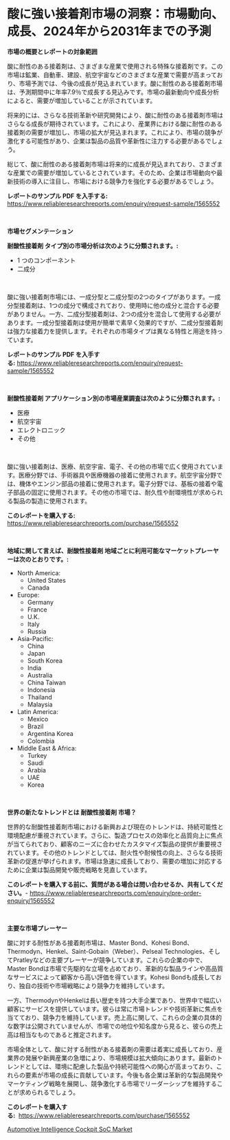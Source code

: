 <p><h1>酸に強い接着剤市場の洞察：市場動向、成長、2024年から2031年までの予測</h1></p><p><strong>市場の概要とレポートの対象範囲</strong></p>
<p><p>酸に耐性のある接着剤は、さまざまな産業で使用される特殊な接着剤です。この市場は鉱業、自動車、建設、航空宇宙などのさまざまな産業で需要が高まっており、市場予測では、今後の成長が見込まれています。酸に耐性のある接着剤市場は、予測期間中に年率7.9％で成長する見込みです。市場の最新動向や成長分析によると、需要が増加していることが示されています。</p><p>将来的には、さらなる技術革新や研究開発により、酸に耐性のある接着剤市場はさらなる成長が期待されています。これにより、産業界における酸に耐性のある接着剤の需要が増加し、市場の拡大が見込まれます。これにより、市場の競争が激化する可能性があり、企業は製品の品質や革新性に注力する必要があるでしょう。</p><p>総じて、酸に耐性のある接着剤市場は将来的に成長が見込まれており、さまざまな産業での需要が増加しているとされています。そのため、企業は市場動向や最新技術の導入に注目し、市場における競争力を強化する必要があるでしょう。</p></p>
<p><strong>レポートのサンプル PDF を入手する:</strong> <a href="https://www.reliableresearchreports.com/enquiry/request-sample/1565552">https://www.reliableresearchreports.com/enquiry/request-sample/1565552</a></p>
<p>&nbsp;</p>
<p><strong>市場セグメンテーション</strong></p>
<p><strong>耐酸性接着剤 タイプ別の市場分析は次のように分類されます。:</strong></p>
<p><ul><li>1 つのコンポーネント</li><li>二成分</li></ul></p>
<p>&nbsp;</p>
<p><p>酸に強い接着剤市場には、一成分型と二成分型の2つのタイプがあります。一成分型接着剤は、1つの成分で構成されており、使用時に他の成分と混合する必要がありません。一方、二成分型接着剤は、2つの成分を混合して使用する必要があります。一成分型接着剤は使用が簡単で素早く効果的ですが、二成分型接着剤は強力な接着力を提供します。それぞれの市場タイプは異なる特性と用途を持っています。</p></p>
<p><strong>レポートのサンプル PDF を入手する:</strong>&nbsp;<a href="https://www.reliableresearchreports.com/enquiry/request-sample/1565552">https://www.reliableresearchreports.com/enquiry/request-sample/1565552</a></p>
<p>&nbsp;</p>
<p><strong> 耐酸性接着剤 アプリケーション別の市場産業調査は次のように分類されます。:</strong></p>
<p><ul><li>医療</li><li>航空宇宙</li><li>エレクトロニック</li><li>その他</li></ul></p>
<p>&nbsp;</p>
<p><p>酸に強い接着剤は、医療、航空宇宙、電子、その他の市場で広く使用されています。医療分野では、手術器具や医療機器の接着に使用されます。航空宇宙分野では、機体やエンジン部品の接着に使用されます。電子分野では、基板の接着や電子部品の固定に使用されます。その他の市場では、耐久性や耐環境性が求められる製品の製造に使用されます。</p></p>
<p><strong>このレポートを購入する:</strong>&nbsp; <a href="https://www.reliableresearchreports.com/purchase/1565552">https://www.reliableresearchreports.com/purchase/1565552</a></p>
<p>&nbsp;</p>
<p><strong>地域に関して言えば、耐酸性接着剤 地域ごとに利用可能なマーケットプレーヤーは次のとおりです。:</strong></p>
<p><ul>
    <li>
        North America:
        <ul>
            <li>United States</li>
            <li>Canada</li>
        </ul>
    </li>
    <li>
        Europe:
        <ul>
            <li>Germany</li>
            <li>France</li>
            <li>U.K.</li>
            <li>Italy</li>
            <li>Russia</li>
        </ul>
    </li>
    <li>
        Asia-Pacific:
        <ul>
            <li>China</li>
            <li>Japan</li>
            <li>South Korea</li>
            <li>India</li>
            <li>Australia</li>
            <li>China Taiwan</li>
            <li>Indonesia</li>
            <li>Thailand</li>
            <li>Malaysia</li>
        </ul>
    </li>
    <li>
        Latin America:
        <ul>
            <li>Mexico</li>
            <li>Brazil</li>
            <li>Argentina Korea</li>
            <li>Colombia</li>
        </ul>
    </li>
    <li>
        Middle East & Africa:
        <ul>
            <li>Turkey</li>
            <li>Saudi</li>
            <li>Arabia</li>
            <li>UAE</li>
            <li>Korea</li>
        </ul>
    </li>
    </ul></p>
<p>&nbsp;</p>
<p><strong>世界の新たなトレンドとは 耐酸性接着剤 市場？</strong></p>
<p><p>世界的な耐酸性接着剤市場における新興および現在のトレンドは、持続可能性と環境配慮が重視されています。さらに、製造プロセスの効率化と品質向上に焦点が当てられており、顧客のニーズに合わせたカスタマイズ製品の提供が重要視されています。その他のトレンドとしては、耐火性や耐候性の向上、さらなる技術革新の促進が挙げられます。市場は急速に成長しており、需要の増加に対応するために企業は製品開発や販売戦略を見直しています。</p></p>
<p><strong>このレポートを購入する前に、質問がある場合は問い合わせるか、共有してください。</strong>- <a href="https://www.reliableresearchreports.com/enquiry/pre-order-enquiry/1565552">https://www.reliableresearchreports.com/enquiry/pre-order-enquiry/1565552</a></p>
<p>&nbsp;</p>
<p><strong>主要な市場プレーヤー</strong></p>
<p><p>酸に対する耐性がある接着剤市場は、Master Bond、Kohesi Bond、Thermodyn、Henkel、Saint-Gobain（Weber）、Pelseal Technologies、そしてPratleyなどの主要プレーヤーが競争しています。これらの企業の中で、Master Bondは市場で先駆的な立場を占めており、革新的な製品ラインや高品質なサービスによって顧客から高い評価を得ています。Kohesi Bondも成長しており、独自の技術や市場戦略により競争力を維持しています。</p><p>一方、ThermodynやHenkelは長い歴史を持つ大手企業であり、世界中で幅広い顧客にサービスを提供しています。彼らは常に市場トレンドや技術革新に焦点を当てており、競争力を維持しています。売上高に関して、これらの企業の具体的な数字は公開されていませんが、市場での地位や知名度から見ると、彼らの売上高は相当なものであると推定されます。</p><p>市場全体として、酸に対する耐性がある接着剤の需要は着実に成長しており、産業界の発展や新興産業の急増により、市場規模は拡大傾向にあります。最新のトレンドとしては、環境に配慮した製品や持続可能性への関心が高まっており、これらの要素が市場の成長に貢献しています。今後も各企業は革新的な製品開発やマーケティング戦略を展開し、競争激化する市場でリーダーシップを維持することが求められるでしょう。</p></p>
<p><strong>このレポートを購入する:</strong>&nbsp;&nbsp;<a href="https://www.reliableresearchreports.com/purchase/1565552">https://www.reliableresearchreports.com/purchase/1565552</a></p>
<p><p><a href="https://valiant-lunge-8fe.notion.site/Insights-into-Automotive-Intelligence-Cockpit-SoC-Market-Size-Analysing-Market-Share-Trends-and-G-f0d1193a0b1c45289df21b898826a158">Automotive Intelligence Cockpit SoC Market</a></p></p>